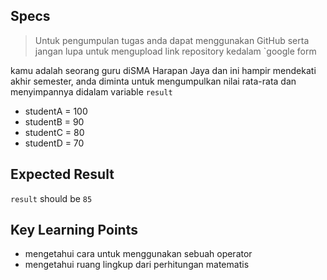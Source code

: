 ## Specs

> Untuk pengumpulan tugas anda dapat menggunakan GitHub serta jangan lupa untuk mengupload link repository kedalam `google form

kamu adalah seorang guru diSMA Harapan Jaya dan ini hampir mendekati akhir semester, anda diminta untuk mengumpulkan nilai rata-rata dan menyimpannya didalam variable `result`
- studentA = 100
- studentB = 90
- studentC = 80
- studentD = 70

## Expected Result
`result` should be `85`

## Key Learning Points
- mengetahui cara untuk menggunakan sebuah operator
- mengetahui ruang lingkup dari perhitungan matematis